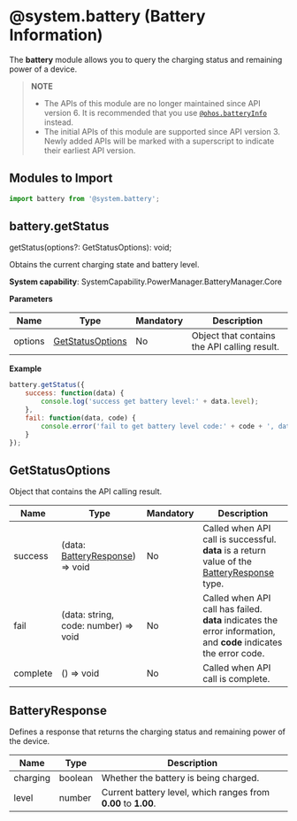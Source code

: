 # @system.battery (Battery Information)

The **battery** module allows you to query the charging status and remaining power of a device.

>  **NOTE**
>  - The APIs of this module are no longer maintained since API version 6. It is recommended that you use [`@ohos.batteryInfo`](js-apis-battery-info.md) instead.
>  - The initial APIs of this module are supported since API version 3. Newly added APIs will be marked with a superscript to indicate their earliest API version.


## Modules to Import


```js
import battery from '@system.battery';
```


## battery.getStatus

getStatus(options?: GetStatusOptions): void;

Obtains the current charging state and battery level.

**System capability**: SystemCapability.PowerManager.BatteryManager.Core

**Parameters**

| Name| Type| Mandatory| Description|
| -------- | -------- | -------- | -------- |
| options | [GetStatusOptions](#getstatusoptions) | No| Object that contains the API calling result.|

**Example**

```js
battery.getStatus({
    success: function(data) {
        console.log('success get battery level:' + data.level);
    },
    fail: function(data, code) {
        console.error('fail to get battery level code:' + code + ', data: ' + data);
    }
});
```

## GetStatusOptions

Object that contains the API calling result.

| Name  | Type                                               | Mandatory| Description                                                        |
| -------- | --------------------------------------------------- | ---- | ------------------------------------------------------------ |
| success  | (data: [BatteryResponse](#batteryresponse)) => void | No  | Called when API call is successful. **data** is a return value of the [BatteryResponse](#batteryresponse) type.|
| fail     | (data: string, code: number) => void                | No  | Called when API call has failed. **data** indicates the error information, and **code** indicates the error code.      |
| complete | () => void                                          | No  | Called when API call is complete.                                    |

## BatteryResponse

Defines a response that returns the charging status and remaining power of the device.

| Name| Type| Description|
| -------- | -------- | -------- |
| charging | boolean | Whether the battery is being charged.|
| level | number | Current battery level, which ranges from **0.00** to **1.00**.|
